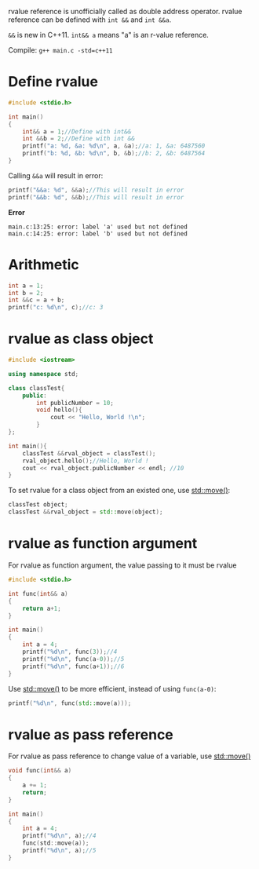 rvalue reference is unofficially called as double address operator. rvalue reference can be defined with ``int &&`` and ``int &&a``.

``&&`` is new in C++11. ``int&& a`` means "a" is an r-value reference.

Compile: ``g++ main.c -std=c++11``

# Define rvalue

```c
#include <stdio.h>

int main()
{
    int&& a = 1;//Define with int&&   
    int &&b = 2;//Define with int &&
    printf("a: %d, &a: %d\n", a, &a);//a: 1, &a: 6487560
    printf("b: %d, &b: %d\n", b, &b);//b: 2, &b: 6487564
}
```

Calling ``&&a`` will result in error:

```cpp
printf("&&a: %d", &&a);//This will result in error
printf("&&b: %d", &&b);//This will result in error
```
**Error**

```
main.c:13:25: error: label 'a' used but not defined
main.c:14:25: error: label 'b' used but not defined
```
# Arithmetic

```cpp
int a = 1;
int b = 2;
int &&c = a + b;
printf("c: %d\n", c);//c: 3
```

# rvalue as class object

```cpp
#include <iostream>

using namespace std;

class classTest{
	public:
		int publicNumber = 10;
		void hello(){
			cout << "Hello, World !\n";
		}
};

int main(){
    classTest &&rval_object = classTest();
    rval_object.hello();//Hello, World !
    cout << rval_object.publicNumber << endl; //10
}
```
To set rvalue for a class object from an existed one, use [std::move()](README.md#stdmove):
```cpp
classTest object;
classTest &&rval_object = std::move(object);
```
# rvalue as function argument

For rvalue as function argument, the value passing to it must be rvalue

```c
#include <stdio.h>

int func(int&& a)
{
    return a+1;
}

int main()
{   
    int a = 4;
    printf("%d\n", func(3));//4
    printf("%d\n", func(a-0));//5
    printf("%d\n", func(a+1));//6
}
```
Use [std::move()](README.md#stdmove) to be more efficient, instead of using ``func(a-0)``:

```cpp
printf("%d\n", func(std::move(a)));
```

# rvalue as pass reference

For rvalue as pass reference to change value of a variable, use [std::move()](README.md#stdmove)

```c
void func(int&& a)
{
    a += 1;
    return;
}

int main()
{   
    int a = 4;
    printf("%d\n", a);//4
    func(std::move(a));
    printf("%d\n", a);//5
}
```
